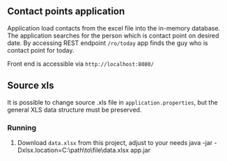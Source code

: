 ## Contact points application

Application load contacts from the excel file into the in-memory database.
The application searches for the person which is contact point on desired date.
By accessing REST endpoint `/ro/today` app finds the guy who is contact point for today.

Front end is accessible via `http://localhost:8080/`

## Source xls
It is possible to change source .xls file in `application.properties`, but
the general XLS data structure must be preserved.

### Running
1. Download `data.xlsx` from this project, adjust to your needs 
java -jar -Dxlsx.location=C:\\path\\to\\file\\data.xlsx app.jar
